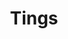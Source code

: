 ---
slug: "/tings"
title: "Tings"
book: "Tings"
description: "ALL the tings"
keywords: "ting, tings"
image: "/webp/tings.webp"
icon: "ting"
order: 1
---